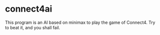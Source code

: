 # connect4ai
This program is an AI based on minimax to play the game of Connect4. Try to beat it, and you shall fail.
